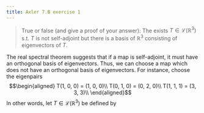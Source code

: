 ```yaml
---
title: Axler 7.B exercise 1
---
```


> True or false (and give a proof of your answer): The exists
> $T \in  \mathcal{L}(\mathbb{R}^3)$ s.t. $T$ is not self-adjoint but
> there is a basis of $\mathbb{R}^3$ consisting of eigenvectors of $T$.

The real spectral theorem suggests that if a map is self-adjoint, it
must have an orthogonal basis of eigenvectors. Thus, we can choose a map
which does not have an orthogonal basis of eigenvectors. For instance,
choose the eigenpairs $$\begin{aligned}
T(1, 0, 0) = (1, 0, 0)\\
T(0, 1, 0) = (0, 2, 0)\\
T(1, 1, 1) = (3, 3, 3)\\
\end{aligned}$$ In other words, let $T \in  \mathcal{L}(\mathbb{R}^3)$
be defined by
